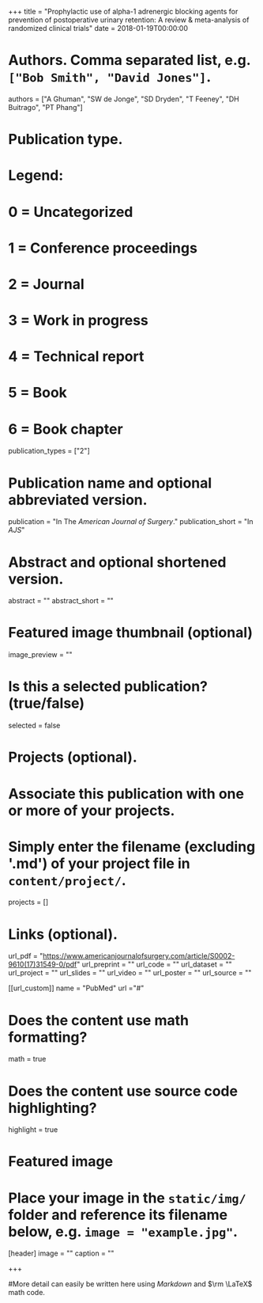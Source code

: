 +++
title = "Prophylactic use of alpha-1 adrenergic blocking agents for prevention of postoperative urinary retention: A review & meta-analysis of randomized clinical trials"
date = 2018-01-19T00:00:00

# Authors. Comma separated list, e.g. `["Bob Smith", "David Jones"]`.
authors = ["A Ghuman", "SW de Jonge", "SD Dryden", "T Feeney", "DH Buitrago", "PT Phang"]

# Publication type.
# Legend:
# 0 = Uncategorized
# 1 = Conference proceedings
# 2 = Journal
# 3 = Work in progress
# 4 = Technical report
# 5 = Book
# 6 = Book chapter
publication_types = ["2"]

# Publication name and optional abbreviated version.
publication = "In The *American Journal of Surgery*."
publication_short = "In *AJS*"

# Abstract and optional shortened version.
abstract = ""
abstract_short = ""

# Featured image thumbnail (optional)
image_preview = ""

# Is this a selected publication? (true/false)
selected = false

# Projects (optional).
#   Associate this publication with one or more of your projects.
#   Simply enter the filename (excluding '.md') of your project file in `content/project/`.
projects = []

# Links (optional).
url_pdf = "https://www.americanjournalofsurgery.com/article/S0002-9610(17)31549-0/pdf"
url_preprint = ""
url_code = ""
url_dataset = ""
url_project = ""
url_slides = ""
url_video = ""
url_poster = ""
url_source = ""

[[url_custom]]
name = "PubMed"
url ="#"

# Does the content use math formatting?
math = true

# Does the content use source code highlighting?
highlight = true

# Featured image
# Place your image in the `static/img/` folder and reference its filename below, e.g. `image = "example.jpg"`.
[header]
image = ""
caption = ""

+++

#More detail can easily be written here using *Markdown* and $\rm \LaTeX$ math code.

